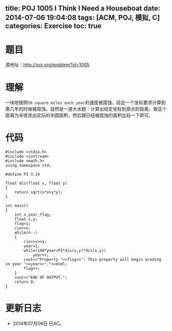 ﻿title: POJ 1005 I Think I Need a Houseboat
date: 2014-07-06 19:04:08
tags: [ACM, POJ, 模拟, C]
categories: Exercise
toc: true
---
# 题目
源地址：http://poj.org/problem?id=1005

# 理解
一块地按照`50 square miles each year`的速度被腐蚀，给定一个坐标要求计算到第几年的时候被腐蚀。自然是一道大水题：计算出给定坐标到原点的距离，取这个距离为半径求出实际的半圆面积，然后跟已经被腐蚀的面积比较一下即可。

<!-- more -->

# 代码
```
#include <stdio.h>
#include <iostream>
#include <math.h>
using namespace std;

#define PI 3.14

float dis(float x, float y)
{
	return sqrt(x*x+y*y);
}

int main()
{
	int n,year,flag;
	float x,y;
	flag=1;
	cin>>n;
	while(n--)
	{
		cin>>x>>y;
		year=1;
		while(100*year<PI*dis(x,y)*dis(x,y))
			year++;
		cout<<"Property "<<flag<<": This property will begin eroding in year "<<year<<"."<<endl;
		flag++;
	}
	cout<<"END OF OUTPUT.";
	return 0;
}
```
# 更新日志
- 2014年07月06日 已AC。